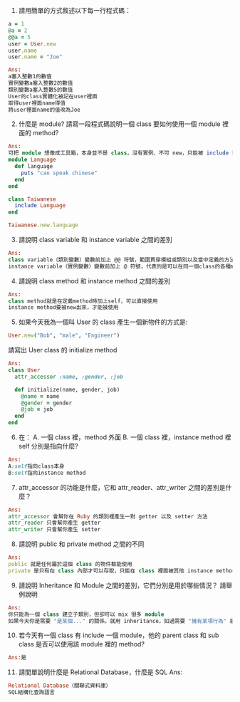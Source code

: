 1. 請用簡單的方式敘述以下每一行程式碼：

  ```ruby 
  a = 1 
  @a = 2
  @@a = 5
  user = User.new
  user.name
  user.name = "Joe"
  ```
  ```ruby
  Ans:
  a塞入整數1的數值
  實例變數a塞入整數2的數值
  類別變數a塞入整數5的數值
  User的class實體化被記在user裡面
  取得user裡面name得值
  將user裡面name的值改為Joe
  ```

2. 什麼是 module? 請寫一段程式碼說明一個 class 要如何使用一個 module 裡面的 method?
  ```ruby
  Ans:
  可把 module 想像成工具箱，本身並不是 class，沒有實例、不可 new，只能被 include 到其他 class 裡面使用
  module Language
    def language
      puts "can speak chinese"
    end
  end
  
  class Taiwanese
    include Language
  end

  Taiwanese.new.language
  ```

3. 請說明 class variable 和 instance variable 之間的差別
  ```ruby
  Ans:
  class variable（類別變數）變數前加上 @@ 符號，範圍貫穿模組或類別以及當中定義的方法
  instance variable（實例變數）變數前加上 @ 符號，代表的是可以在同一個class的各種method之間互相傳遞
  ```

4. 請說明 class method 和 instance method 之間的差別
  ```ruby
  Ans:
  class method就是在定義method時加上self，可以直接使用
  instance method要被new出來，才能被使用
  ```

5. 如果今天我為一個叫 User 的 class 產生一個新物件的方式是:
  ```ruby
  User.new("Bob", "male", "Engineer")
  ```
請寫出 User class 的 initialize method
  ```ruby
  Ans:
  class User
    attr_accessor :name, :gender, :job
  
    def initialize(name, gender, job)
      @name = name
      @gender = gender
      @job = job
    end
  end
  ```

6. 在：
  A.  一個 class 裡，method 外面
  B.  一個 class 裡，instance method 裡
  self 分別是指向什麼?
  ```ruby
  Ans:
  A:self指向class本身
  B:self指向instance method
  ```

7. attr_accessor 的功能是什麼，它和 attr_reader、attr_writer 之間的差別是什麼？
  ```ruby
  Ans:
  attr_accessor 會幫你在 Ruby 的類別裡產生一對 getter 以及 setter 方法
  attr_reader 只會幫你產生 getter
  attr_writer 只會幫你產生 setter
  ```

8. 請說明 public 和 private method 之間的不同
  ```ruby
  Ans:
  public 就是任何屬於這個 class 的物件都能使用
  private 是只有在 class 內部才可以存取，只能在 class 裡面被其他 instance method 呼叫
  ```

9. 請說明 Inheritance 和 Module 之間的差別，它們分別是用於哪些情況？ 請舉例說明
  ```ruby
  Ans:
  你只能為一個 class 建立子類別，但卻可以 mix 很多 module
  如果今天你是需要 "是某個..." 的關係，就用 inheritance，如過需要 "擁有某項行為" 就用 module
  ```

10. 若今天有一個 class 有 include 一個 module，他的 parent class 和 sub class 是否可以使用該 module 裡的 method?
  ```ruby
  Ans:是
  ```

11. 請間單說明什麼是 Relational Database，什麼是 SQL
  Ans:
  ```ruby
  Relational Database（關聯式資料庫）
  SQL結構化查詢語言
  ```